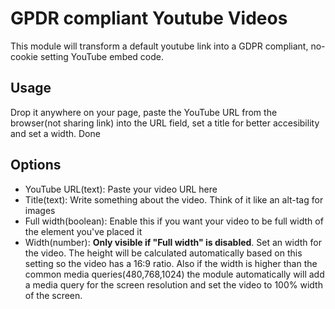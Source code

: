 <h1>GPDR compliant Youtube Videos</h1>
<p>This module will transform a default youtube link into a GDPR compliant, no-cookie setting YouTube embed code.</p>

<h2>Usage</h2>
<p>Drop it anywhere on your page, paste the YouTube URL from the browser(not sharing link) into the URL field, set a title for better accesibility and set a width. Done</p>

<h2>Options</h2>
<ul>
<li>YouTube URL(text): Paste your video URL here</li>
<li>Title(text): Write something about the video. Think of it like an alt-tag for images</li>
<li>Full width(boolean): Enable this if you want your video to be full width of the element you've placed it</li>
<li>Width(number): <strong>Only visible if "Full width" is disabled</strong>. Set an width for the video. The height will be calculated automatically based on this setting so the video has a 16:9 ratio. Also if the width is higher than the common media queries(480,768,1024) the module automatically will add a media query for the screen resolution and set the video to 100% width of the screen. </li>
</ul>